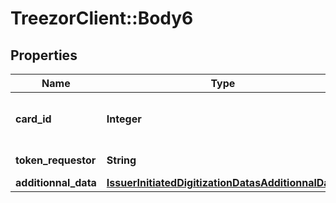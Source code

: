 # TreezorClient::Body6

## Properties
Name | Type | Description | Notes
------------ | ------------- | ------------- | -------------
**card_id** | **Integer** | The id of the card on which to create an issuerInitiatedDigitizationData request | 
**token_requestor** | **String** | The Token Requestor also named wallet provider. | 
**additionnal_data** | [**IssuerInitiatedDigitizationDatasAdditionnalData**](IssuerInitiatedDigitizationDatasAdditionnalData.md) |  | [optional] 



